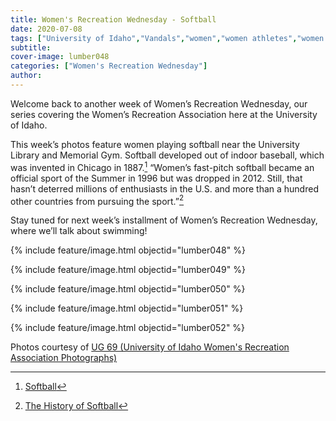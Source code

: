```yaml
---
title: Women's Recreation Wednesday - Softball
date: 2020-07-08
tags: ["University of Idaho","Vandals","women","women athletes","women's recreation","women's sports","women in sports","women's recreation Wednesday","Idaho","Moscow","university history","university archives"]
subtitle: 
cover-image: lumber048
categories: ["Women's Recreation Wednesday"]
author: 
---
```


Welcome back to another week of Women’s Recreation
Wednesday, our series covering the Women’s Recreation Association here at the
University of Idaho.

This week’s photos feature women playing softball near
the University Library and Memorial Gym. Softball developed out of indoor
baseball, which was invented in Chicago in 1887.[^1] “Women’s fast-pitch softball became an official sport of the Summer in 1996 but
was dropped in 2012. Still, that hasn’t deterred millions of enthusiasts in the
U.S. and more than a hundred other countries from pursuing the sport.”[^2]

Stay tuned for next week’s installment of Women’s
Recreation Wednesday, where we’ll talk about swimming!

{% include feature/image.html objectid="lumber048" %}

{% include feature/image.html objectid="lumber049" %}

{% include feature/image.html objectid="lumber050" %}

{% include feature/image.html objectid="lumber051" %}

{% include feature/image.html objectid="lumber052" %}


Photos courtesy of [UG 69 (University of Idaho Women's Recreation Association Photographs)](http://archiveswest.orbiscascade.org/ark:/80444/xv152953/op=fstyle.aspx?t=k&amp;q=)

[^1]: [Softball](https://www.britannica.com/sports/softball)

[^2]: [The History of Softball](https://www.thoughtco.com/brief-history-of-softball-4071873)